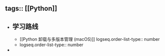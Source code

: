 tags:: [[Python]]
---

- ## 学习路线
	- [[Python 卸载与多版本管理 (macOS)]]
	  logseq.order-list-type:: number
	- logseq.order-list-type:: number
-